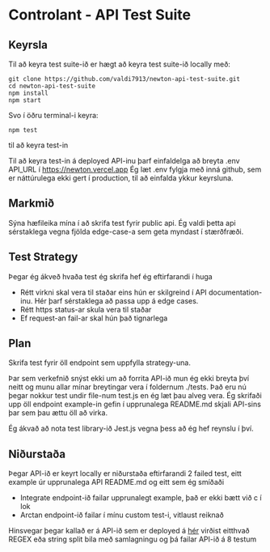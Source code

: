 # Controlant - API Test Suite

## Keyrsla
Til að keyra test suite-ið er hægt að keyra test suite-ið locally með:
```console
git clone https://github.com/valdi7913/newton-api-test-suite.git
cd newton-api-test-suite
npm install
npm start
```
Svo í öðru terminal-i keyra:
```console
npm test
```
til að keyra test-in

Til að keyra test-in á deployed API-inu þarf einfaldelga að breyta .env API_URL í https://newton.vercel.app
Ég læt .env fylgja með inná github, sem er náttúrulega ekki gert í production, til að einfalda ykkur keyrsluna.

## Markmið
Sýna hæfileika mína í að skrifa test fyrir public api. Ég valdi þetta api sérstaklega vegna fjölda edge-case-a sem geta myndast í stærðfræði.

## Test Strategy
Þegar ég ákveð hvaða test ég skrifa hef ég eftirfarandi í huga
* Rétt virkni skal vera til staðar eins hún er skilgreind í API documentation-inu. Hér þarf sérstaklega að passa upp á edge cases.
* Rétt https status-ar skula vera til staðar 
* Ef request-an fail-ar skal hún það tignarlega

## Plan
Skrifa test fyrir öll endpoint sem uppfylla strategy-una.

Þar sem verkefnið snýst ekki um að forrita API-ið mun ég ekki breyta því neitt og munu allar mínar breytingar vera í foldernum ./tests. Það eru nú þegar nokkur test undir file-num test.js en ég læt þau alveg vera. Ég skrifaði upp öll endpoint example-in gefin í upprunalega README.md skjali API-sins þar sem þau ættu öll að virka.

Ég ákvað að nota test library-ið Jest.js vegna þess að ég hef reynslu í því.
## Niðurstaða
Þegar API-ið er keyrt locally er niðurstaða eftirfarandi
2 failed test, eitt example úr upprunalega API README.md og eitt sem ég smíðaði
* Integrate endpoint-ið failar upprunalegt example, það er ekki bætt við c í lok
* Arctan endpoint-ið failar í mínu custom test-i, vitlaust reiknað

Hinsvegar þegar kallað er á API-ið sem er deployed á [hér](https://newton.vercel.app/) virðist eitthvað REGEX eða string split bila með samlagningu og þá failar API-ið á 8 testum

